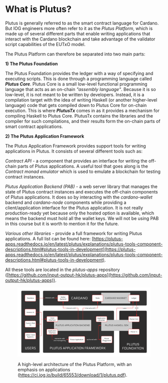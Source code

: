 # What is Plutus?

Plutus is generally referred to as the smart contract language for Cardano. But IOG engineers more often refer to it as the _Plutus Platform_, which is made up of several different parts that enable writing applications that interact with the Cardano blockchain and take advantage of the validator script capabilities of the EUTxO model.

The Plutus Platform can therefore be separated into two main parts:

**1) The Plutus Foundation**

The Plutus Foundation provides the ledger with a way of specifying and executing scripts. This is done through a programming language called _**Plutus Core**_. Plutus Core is a small low-level functional programming language that acts as an on-chain _"assembly language"_. Because it is so low-level, it is not meant to be written by developers. Instead, it is a compilation target with the idea of writing Haskell (or another higher-level language) code that gets compiled down to Plutus Core for on-chain execution. This is where _**PlutusTx**_ comes in as it provides a mechanism for compiling Haskell to Plutus Core. PlutusTx contains the libraries and the compiler for such compilations, and their results form the on-chain parts of smart contract applications.

**2) The Plutus Application Framework**

The Plutus Application Framework provides support tools for writing applications in Plutus. It consists of several different tools such as:&#x20;

_Contract API_ - a component that provides an interface for writing the off-chain parts of Plutus applications. A useful tool that goes along is the _Contract monad emulator_ which is used to emulate a blockchain for testing contract instances.

_Plutus Application Backend (PAB)_ - a web server library that manages the state of Plutus contract instances and executes the off-chain components of Plutus applications. It does so by interacting with the _cardano-wallet_ backend and _cardano-node_ components while providing a client/application interface for the Plutus application. It is not really production-ready yet because only the hosted option is available, which means the backend must hold all the wallet keys. We will not be using PAB in this course but it is worth to mention it for the future.

_Various other libraries_ - provide a full framework for writing Plutus applications. A full list can be found here: [https://plutus-apps.readthedocs.io/en/latest/plutus/explanations/plutus-tools-component-descriptions.html#plutus-tools-in-development](https://plutus-apps.readthedocs.io/en/latest/plutus/explanations/plutus-tools-component-descriptions.html#plutus-tools-in-development).

All these tools are located in the _plutus-apps_ repository ([https://github.com/input-output-hk/plutus-apps](https://github.com/input-output-hk/plutus-apps)).

<figure><img src="../.gitbook/assets/image.png" alt=""><figcaption><p>A high-level architecture of the Plutus Platform, with an emphasis on applications (<a href="https://ci.iog.io/build/65553/download/1/plutus.pdf">https://ci.iog.io/build/65553/download/1/plutus.pdf</a>).</p></figcaption></figure>

###

###
